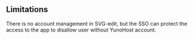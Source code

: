 ## Limitations

There is no account management in SVG-edit, but the SSO can protect the access to the app to disallow user without YunoHost account.
